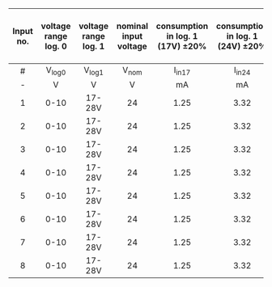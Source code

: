 | Input no. | voltage range log. 0 | voltage range log. 1 | nominal input voltage | consumption in log. 1 (17V) ±20% | consumption in log. 1 (24V) ±20% | consumption in log. 1 (28V) ±20% | nominal input resistance ±20% | Assigned to axis | Max. input frequency - rectangle |
| :---: | :---: | :---: | :---: | :---: | :---: | :---: | :---: | :---: | :---: |
|  #  |  V<sub>log0</sub>  |  V<sub>log1</sub>  |  V<sub>nom</sub> |  I<sub>in17</sub> |  I<sub>in24</sub> |  I<sub>in28</sub> |  R<sub>in,Nom</sub>  | Ax. No. |  f<sub>max,Sq</sub> |
| - |  V |  V |  V |  mA |  mA |  mA |  kΩ  | -					  | kHz					  |
| 1 |  0-10  |  17-28V  | 24 | 1.25 | 3.32 | 4.5 | 7.2 | 1 | 50 |
| 2 |  0-10  |  17-28V  | 24 | 1.25 | 3.32 | 4.5 | 7.2 | 2 | 50 |
| 3 |  0-10  |  17-28V  | 24 | 1.25 | 3.32 | 4.5 | 7.2 | 1 | 50 |
| 4 |  0-10  |  17-28V  | 24 | 1.25 | 3.32 | 4.5 | 7.2 | 2 | 50 |
| 5 |  0-10  |  17-28V  | 24 | 1.25 | 3.32 | 4.5 | 7.2 | 1 | 50 |
| 6 |  0-10  |  17-28V  | 24 | 1.25 | 3.32 | 4.5 | 7.2 | 2 | 50 |
| 7 |  0-10  |  17-28V  | 24 | 1.25 | 3.32 | 4.5 | 7.2 | 1 | 50 |
| 8 |  0-10  |  17-28V  | 24 | 1.25 | 3.32 | 4.5 | 7.2 | 2 | 50 |
